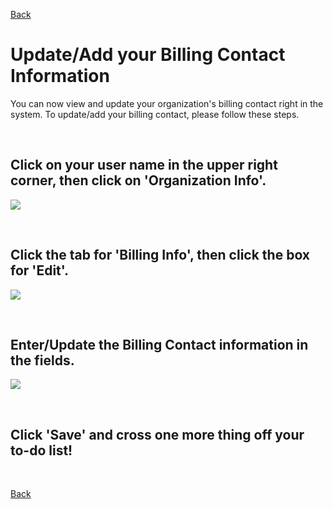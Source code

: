 [Back](https://mrets.github.io/Help/index)

# Update/Add your Billing Contact Information

You can now view and update your organization's billing contact right in the system. To update/add your billing contact, please follow these steps.

<br>

## Click on your user name in the upper right corner, then click on 'Organization Info'.

![](https://github.com/mrets/photos/blob/master/add_update_billing_info1.gif?raw=true)

<br>

## Click the tab for 'Billing Info', then click the box for 'Edit'.

![](https://github.com/mrets/photos/blob/master/add_update_billing_info2.png?raw=true)

<br>

## Enter/Update the Billing Contact information in the fields.

![](https://github.com/mrets/photos/blob/master/add_update_billing_info3.png?raw=true)

<br>

## Click 'Save' and cross one more thing off your to-do list!

<br>

[Back](https://mrets.github.io/Help/index)
